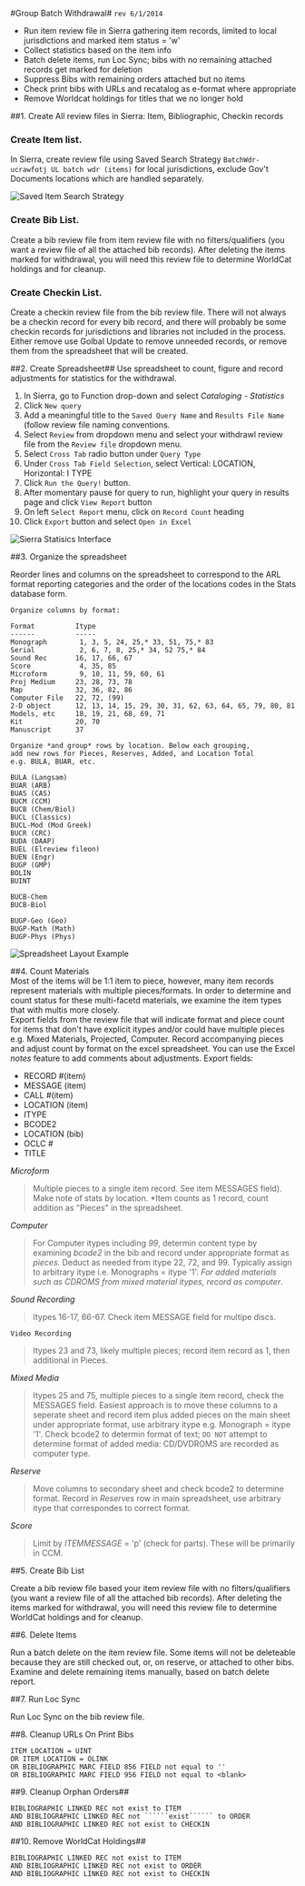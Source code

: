 #Group Batch Withdrawal#
```rev 6/1/2014```  

* Run item review file in Sierra gathering item records, limited to local jurisdictions and marked item status = 'w' 
* Collect statistics based on the item info
* Batch delete items, run Loc Sync; bibs with no remaining attached records get marked for deletion
* Suppress Bibs with remaining orders attached but no items
* Check print bibs with URLs and recatalog as e-format where appropriate
* Remove Worldcat holdings for titles that we no longer hold

##1. Create All review files in Sierra: Item, Bibliographic, Checkin records

### Create Item list. 

In Sierra, create review file using Saved Search Strategy ```BatchWdr-ucrawfotj UL batch wdr (items)``` for local jurisdictions, exclude Gov't Documents locations which are handled separately.

![*Saved Item Search Strategy*](images/SavedItemSearch.PNG)


### Create Bib List.

Create a bib review file from item review file with no filters/qualifiers (you want a review file of all the attached bib records). After deleting the items marked for withdrawal, you will need this review file to determine WorldCat holdings and for cleanup.

### Create Checkin List.

Create a checkin review file from the bib review file. There will not always be a checkin record for every bib record, and there will probably be some checkin records for jurisdictions and libraries not included in the process.  Either remove use Golbal Update to remove unneeded records, or remove them from the spreadsheet that will be created.


##2. Create Spreadsheet##
Use spreadsheet to count, figure and record adjustments for statistics for the withdrawal.

1. In Sierra, go to Function drop-down and select *Cataloging* - *Statistics*
1. Click ```New query```
1. Add a meaningful title to the ```Saved Query Name``` and ```Results File Name``` (follow review file naming conventions.
1. Select ```Review``` from dropdown menu and select your withdrawl review file from the ```Review file``` dropdown menu.
1. Select ```Cross Tab``` radio button under ```Query Type```
1. Under ```Cross Tab Field Selection```, select Vertical: LOCATION, Horizontal: I TYPE
1. Click ```Run the Query!``` button. 
1. After momentary pause for query to run, highlight your query in results page and click ```View Report``` button
1. On left ```Select Report``` menu, click on ```Record Count``` heading
1. Click ```Export``` button and select ```Open in Excel```  


![*Sierra Statisics Interface*](images/SierraStatistics.png)
  

##3. Organize the spreadsheet   

Reorder lines and columns on the spreadsheet to correspond to the ARL format reporting categories and the order of the locations codes in the Stats database form.  

```
Organize columns by format:

Format          Itype
------          -----
Monograph        1, 3, 5, 24, 25,* 33, 51, 75,* 83
Serial           2, 6, 7, 8, 25,* 34, 52 75,* 84
Sound Rec       16, 17, 66, 67
Score            4, 35, 85
Microform        9, 10, 11, 59, 60, 61
Proj Medium     23, 28, 73, 78
Map             32, 36, 82, 86
Computer File   22, 72, (99)
2-D object      12, 13, 14, 15, 29, 30, 31, 62, 63, 64, 65, 79, 80, 81
Models, etc     18, 19, 21, 68, 69, 71
Kit             20, 70
Manuscript      37
 
Organize *and group* rows by location. Below each grouping, 
add new rows for Pieces, Reserves, Added, and Location Total 
e.g. BULA, BUAR, etc.

BULA (Langsam)
BUAR (ARB)
BUAS (CAS)
BUCM (CCM)
BUCB (Chem/Biol)
BUCL (Classics)
BUCL-Mod (Mod Greek)
BUCR (CRC)
BUDA (DAAP)
BUEL (Elreview fileon)
BUEN (Engr)
BUGP (GMP)
BOLIN
BUINT
 
BUCB-Chem
BUCB-Biol
 
BUGP-Geo (Geo)
BUGP-Math (Math)
BUGP-Phys (Phys)
```  
![*Spreadsheet Layout Example*](images/Spreadsheet.png)


##4. Count Materials  
Most of the items will be 1:1 item to piece, however, many item records represent materials with multiple pieces/formats. In order to determine and count status for these multi-facetd materials, we examine the item types that with multis more closely.  
Export fields from the review file that will indicate format and piece count for items that don't have explicit itypes and/or could have multiple pieces e.g. Mixed Materials, Projected, Computer. Record accompanying pieces and adjust count by format on the excel spreadsheet.  You can use the Excel *notes* feature to add comments about adjustments.
Export fields:

* RECORD #(item)
* MESSAGE (item)
* CALL #(item)
* LOCATION (item)
* ITYPE
* BCODE2
* LOCATION (bib)
* OCLC #
* TITLE

*Microform*  

> Multiple pieces to a single item record. See item MESSAGES field). Make note of stats by location. \*Item counts as 1 record, count addition as "Pieces" in the spreadsheet.
 
*Computer* 

> For Computer itypes including *99*, determin content type by examining *bcode2* in the bib and record under appropriate format as *pieces*. Deduct as needed from itype 22, 72, and 99. Typically assign to arbitrary itype i.e. Monographs = itype '1'. *For added materials such as CDROMS from mixed material itypes, record as computer*.

*Sound Recording*  

> Itypes 16-17, 66-67. Check item MESSAGE field for multipe discs. 

``````Video Recording``````  

> Itypes 23 and 73, likely multiple pieces; record item record as 1, then additional in Pieces.  

*Mixed Media*  

> Itypes 25 and 75, multiple pieces to a single item record, check the MESSAGES field. Easiest approach is to move these columns to a seperate sheet and record item plus added pieces on the main sheet under appropriate format, use arbitrary itype e.g. Monograph = itype '1'. Check bcode2 to determin format of text; ``````DO NOT`````` attempt to determine format of added media: CD/DVDROMS are recorded as computer type.

*Reserve*  

> Move columns to secondary sheet and check bcode2 to determine format. Record in *Reserves* row in main spreadsheet, use arbitrary itype that correspondes to correct format.

*Score*  

> Limit by *ITEMMESSAGE* = 'p' (check for parts). These will be primarily in CCM.

##5. Create Bib List  

Create a bib review file based your item review file with no filters/qualifiers (you want a review file of all the attached bib records). After deleting the items marked for withdrawal, you will need this review file to determine WorldCat holdings and for cleanup.

##6. Delete Items  

Run a batch delete on the item review file. Some items will not be deleteable because they are still checked out, or, on reserve, or attached to other bibs. Examine and delete remaining items manually, based on batch delete report.

##7. Run Loc Sync  

Run Loc Sync on the bib review file.

##8. Cleanup URLs On Print Bibs  

```
ITEM LOCATION = UINT
OR ITEM LOCATION = OLINK
OR BIBLIOGRAPHIC MARC FIELD 856 FIELD not equal to ''
OR BIBLIOGRAPHIC MARC FIELD 956 FIELD not equal to <blank>
```

##9. Cleanup Orphan Orders##

```
BIBLIOGRAPHIC LINKED REC not exist to ITEM
AND BIBLIOGRAPHIC LINKED REC not ``````exist`````` to ORDER
AND BIBLIOGRAPHIC LINKED REC not exist to CHECKIN
```

##10. Remove WorldCat Holdings##

```
BIBLIOGRAPHIC LINKED REC not exist to ITEM
AND BIBLIOGRAPHIC LINKED REC not exist to ORDER
AND BIBLIOGRAPHIC LINKED REC not exist to CHECKIN
```


